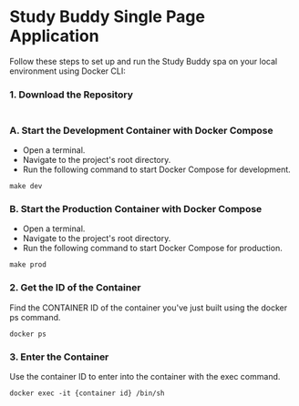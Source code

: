 # Study Buddy Single Page Application

Follow these steps to set up and run the Study Buddy spa on your local environment using Docker CLI:

### 1. Download the Repository </br></br>

### A. Start the Development Container with Docker Compose

* Open a terminal.
* Navigate to the project's root directory.
* Run the following command to start Docker Compose for development.

```shell
make dev
``` 

### B. Start the Production Container with Docker Compose
* Open a terminal.
* Navigate to the project's root directory.
* Run the following command to start Docker Compose for production.

```shell
make prod 
``` 

### 2. Get the ID of the Container

Find the CONTAINER ID of the container you've just built using the docker ps command.

```shell
docker ps
```

### 3. Enter the Container

Use the container ID to enter into the container with the exec command.

```shell
docker exec -it {container id} /bin/sh
```
